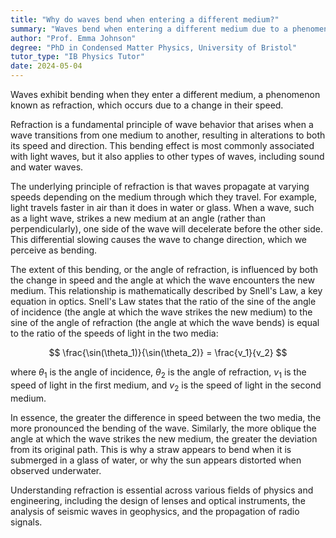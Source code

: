 ```yaml
---
title: "Why do waves bend when entering a different medium?"
summary: "Waves bend when entering a different medium due to a phenomenon known as refraction, caused by a change in speed."
author: "Prof. Emma Johnson"
degree: "PhD in Condensed Matter Physics, University of Bristol"
tutor_type: "IB Physics Tutor"
date: 2024-05-04
---
```


Waves exhibit bending when they enter a different medium, a phenomenon known as refraction, which occurs due to a change in their speed.

Refraction is a fundamental principle of wave behavior that arises when a wave transitions from one medium to another, resulting in alterations to both its speed and direction. This bending effect is most commonly associated with light waves, but it also applies to other types of waves, including sound and water waves.

The underlying principle of refraction is that waves propagate at varying speeds depending on the medium through which they travel. For example, light travels faster in air than it does in water or glass. When a wave, such as a light wave, strikes a new medium at an angle (rather than perpendicularly), one side of the wave will decelerate before the other side. This differential slowing causes the wave to change direction, which we perceive as bending.

The extent of this bending, or the angle of refraction, is influenced by both the change in speed and the angle at which the wave encounters the new medium. This relationship is mathematically described by Snell's Law, a key equation in optics. Snell's Law states that the ratio of the sine of the angle of incidence (the angle at which the wave strikes the new medium) to the sine of the angle of refraction (the angle at which the wave bends) is equal to the ratio of the speeds of light in the two media:

$$
\frac{\sin(\theta_1)}{\sin(\theta_2)} = \frac{v_1}{v_2}
$$

where $\theta_1$ is the angle of incidence, $\theta_2$ is the angle of refraction, $v_1$ is the speed of light in the first medium, and $v_2$ is the speed of light in the second medium.

In essence, the greater the difference in speed between the two media, the more pronounced the bending of the wave. Similarly, the more oblique the angle at which the wave strikes the new medium, the greater the deviation from its original path. This is why a straw appears to bend when it is submerged in a glass of water, or why the sun appears distorted when observed underwater.

Understanding refraction is essential across various fields of physics and engineering, including the design of lenses and optical instruments, the analysis of seismic waves in geophysics, and the propagation of radio signals.
    
